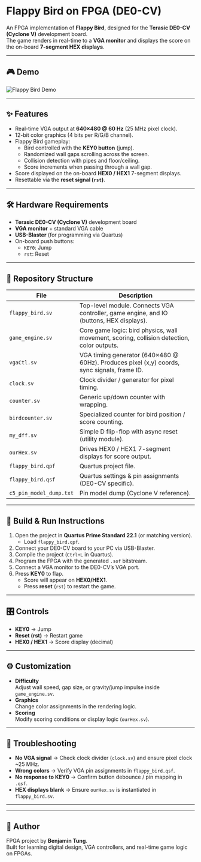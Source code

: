 # Flappy Bird on FPGA (DE0-CV)

An FPGA implementation of **Flappy Bird**, designed for the **Terasic DE0-CV (Cyclone V)** development board.  
The game renders in real-time to a **VGA monitor** and displays the score on the on-board **7-segment HEX displays**.

---

## 🎮 Demo


![Flappy Bird Demo](flappy_bird.gif)

---

## ✨ Features

- Real-time VGA output at **640×480 @ 60 Hz** (25 MHz pixel clock).
- 12-bit color graphics (4 bits per R/G/B channel).
- Flappy Bird gameplay:
  - Bird controlled with the **KEY0 button** (jump).
  - Randomized wall gaps scrolling across the screen.
  - Collision detection with pipes and floor/ceiling.
  - Score increments when passing through a wall gap.
- Score displayed on the on-board **HEX0 / HEX1** 7-segment displays.
- Resettable via the **reset signal (`rst`)**.

---

## 🛠️ Hardware Requirements

- **Terasic DE0-CV (Cyclone V)** development board
- **VGA monitor** + standard VGA cable
- **USB-Blaster** (for programming via Quartus)
- On-board push buttons:
  - `KEY0`: Jump
  - `rst`: Reset

---

## 📂 Repository Structure

| File | Description |
|------|-------------|
| `flappy_bird.sv` | Top-level module. Connects VGA controller, game engine, and IO (buttons, HEX displays). |
| `game_engine.sv` | Core game logic: bird physics, wall movement, scoring, collision detection, color outputs. |
| `vgaCtl.sv` | VGA timing generator (640×480 @ 60Hz). Produces pixel (x,y) coords, sync signals, frame ID. |
| `clock.sv` | Clock divider / generator for pixel timing. |
| `counter.sv` | Generic up/down counter with wrapping. |
| `birdcounter.sv` | Specialized counter for bird position / score counting. |
| `my_dff.sv` | Simple D flip-flop with async reset (utility module). |
| `ourHex.sv` | Drives HEX0 / HEX1 7-segment displays for score output. |
| `flappy_bird.qpf` | Quartus project file. |
| `flappy_bird.qsf` | Quartus settings & pin assignments (DE0-CV specific). |
| `c5_pin_model_dump.txt` | Pin model dump (Cyclone V reference). |

---

## 🚀 Build & Run Instructions

1. Open the project in **Quartus Prime Standard 22.1** (or matching version).
   - Load `flappy_bird.qpf`.
2. Connect your DE0-CV board to your PC via USB-Blaster.
3. Compile the project (`Ctrl+L` in Quartus).
4. Program the FPGA with the generated `.sof` bitstream.
5. Connect a VGA monitor to the DE0-CV’s VGA port.
6. Press **KEY0** to flap.  
   - Score will appear on **HEX0/HEX1**.  
   - Press **reset** (`rst`) to restart the game.

---

## 🎛️ Controls

- **KEY0** → Jump
- **Reset (rst)** → Restart game
- **HEX0 / HEX1** → Score display (decimal)

---

## ⚙️ Customization

- **Difficulty**  
  Adjust wall speed, gap size, or gravity/jump impulse inside `game_engine.sv`.
- **Graphics**  
  Change color assignments in the rendering logic.
- **Scoring**  
  Modify scoring conditions or display logic (`ourHex.sv`).

---

## 🐞 Troubleshooting

- **No VGA signal** → Check clock divider (`clock.sv`) and ensure pixel clock ~25 MHz.  
- **Wrong colors** → Verify VGA pin assignments in `flappy_bird.qsf`.  
- **No response to KEY0** → Confirm button debounce / pin mapping in `.qsf`.  
- **HEX displays blank** → Ensure `ourHex.sv` is instantiated in `flappy_bird.sv`.

---

---

## 👤 Author

FPGA project by **Benjamin Tung**.  
Built for learning digital design, VGA controllers, and real-time game logic on FPGAs.

